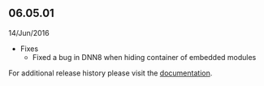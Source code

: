 
## 06.05.01

14/Jun/2016


* Fixes
	* Fixed a bug in DNN8 when hiding container of embedded modules



For additional release history please visit the [documentation](http://docs.dnnstuff.com/pages/aggregator).
